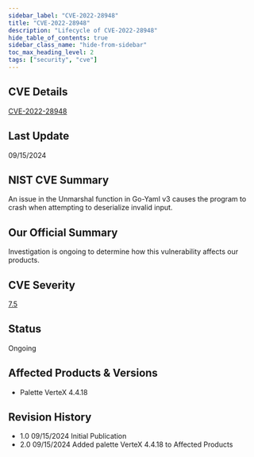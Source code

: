 ```yaml
---
sidebar_label: "CVE-2022-28948"
title: "CVE-2022-28948"
description: "Lifecycle of CVE-2022-28948"
hide_table_of_contents: true
sidebar_class_name: "hide-from-sidebar"
toc_max_heading_level: 2
tags: ["security", "cve"]
---
```


## CVE Details

[CVE-2022-28948](https://nvd.nist.gov/vuln/detail/CVE-2022-28948)

## Last Update

09/15/2024

## NIST CVE Summary

An issue in the Unmarshal function in Go-Yaml v3 causes the program to crash when attempting to deserialize invalid
input.

## Our Official Summary

Investigation is ongoing to determine how this vulnerability affects our products.

## CVE Severity

[7.5](https://nvd.nist.gov/vuln/detail/CVE-2022-28948)

## Status

Ongoing

## Affected Products & Versions

- Palette VerteX 4.4.18

## Revision History

- 1.0 09/15/2024 Initial Publication
- 2.0 09/15/2024 Added palette VerteX 4.4.18 to Affected Products
